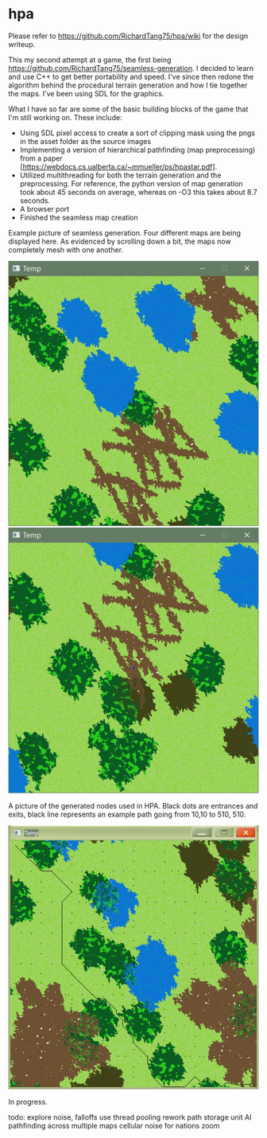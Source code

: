 # hpa

Please refer to https://github.com/RichardTang75/hpa/wiki for the design writeup.

This my second attempt at a game, the first being https://github.com/RichardTang75/seamless-generation. I decided to learn and use C++ to get better portability and speed. I've since then redone the algorithm behind the procedural terrain generation and how I tie together the maps. I've been using SDL for the graphics. 

What I have so far are some of the basic building blocks of the game that I'm still working on. These include:

* Using SDL pixel access to create a sort of clipping mask using the pngs in the asset folder as the source images
* Implementing a version of hierarchical pathfinding (map preprocessing) from a paper [https://webdocs.cs.ualberta.ca/~mmueller/ps/hpastar.pdf]. 
* Utilized multithreading for both the terrain generation and the preprocessing. For reference, the python version of map generation took about 45 seconds on average, whereas on -O3 this takes about 8.7 seconds.
* A browser port
* Finished the seamless map creation

Example picture of seamless generation. Four different maps are being displayed here. As evidenced by scrolling down a bit, the maps now completely mesh with one another.

![fully seamless map](fullyseamless.PNG) 
![fully seamless comparison](fullyseamless2.PNG)


A picture of the generated nodes used in HPA. Black dots are entrances and exits, black line represents an example path going from 10,10 to 510, 510.



![hierarchical path finding](hpa.PNG)



In progress.

todo:
explore noise, falloffs
use thread pooling
rework path storage
unit AI
pathfinding across multiple maps
cellular noise for nations
zoom

